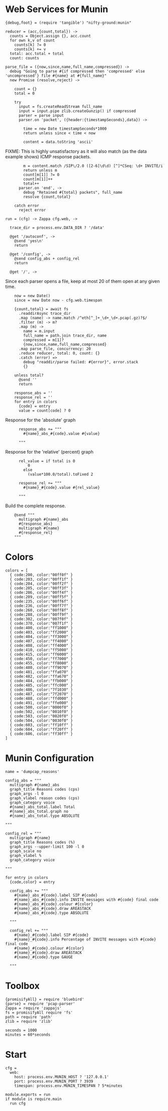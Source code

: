 Web Services for Munin
======================

    {debug,foot} = (require 'tangible') "nifty-ground:munin"

    reducer = (acc,{count,total}) ->
      counts = Object.assign {}, acc.count
      for own k,v of count
        counts[k] ?= 0
        counts[k] += v
      total: acc.total + total
      count: counts

    parse_file = ({now,since,name,full_name,compressed}) ->
      debug "Going to parse #{if compressed then 'compressed' else 'uncompressed'} file #{name} at #{full_name}"
      new Promise (resolve,reject) ->

        count = {}
        total = 0

        try
          input = fs.createReadStream full_name
          input = input.pipe zlib.createGunzip() if compressed
          parser = parse input
          parser.on 'packet', ({header:{timestampSeconds},data}) ->

            time = new Date timestampSeconds*1000
            return unless since < time < now

            content = data.toString 'ascii'

FIXME: This is highly unsatisfactory as it will also match (as the data example shows) ICMP response packets.

            m = content.match /SIP\/2.0 ([2-6]\d\d) [^]*CSeq: \d+ INVITE/i
            return unless m
            count[m[1]] ?= 0
            count[m[1]]++
            total++
          parser.on 'end', ->
            debug "Retained #{total} packets", full_name
            resolve {count,total}

        catch error
          reject error

    run = (cfg) -> Zappa cfg.web, ->

      trace_dir = process.env.DATA_DIR ? '/data'

      @get '/autoconf', ->
        @send 'yes\n'
        return

      @get '/config', ->
        @send config_abs + config_rel
        return

      @get '/', ->

Since each parser opens a file, keep at most 20 of them open at any given time.

        now = new Date()
        since = new Date now - cfg.web.timespan

        {count,total} = await fs
          .readdirAsync trace_dir
          .map (name) -> name.match /^eth[^_]+_\d+_\d+.pcap(.gz)?$/
          .filter (m) -> m?
          .map (m) ->
            name = m.input
            full_name = path.join trace_dir, name
            compressed = m[1]?
            {now,since,name,full_name,compressed}
          .map parse_file, concurrency: 20
          .reduce reducer, total: 0, count: {}
          .catch (error) =>
            debug "readdir/parse failed: #{error}", error.stack
            {}

        unless total?
          @send ''
          return

        response_abs = ''
        response_rel = ''
        for entry in colors
          {code} = entry
          value = count[code] ? 0

Response for the 'absolute' graph

          response_abs += """
            #{name}_abs_#{code}.value #{value}

          """

Response for the 'relative' (percent) graph

          rel_value = if total is 0
              0
            else
              (value*100.0/total).toFixed 2

          response_rel += """
            #{name}_#{code}.value #{rel_value}

          """

Build the complete response.

        @send """
          multigraph #{name}_abs
          #{response_abs}
          multigraph #{name}
          #{response_rel}
        """

Colors
======

    colors = [
      { code:200, color:"00ff0f" }
      { code:203, color:"00ff1f" }
      { code:204, color:"00ff2f" }
      { code:205, color:"00ff3f" }
      { code:206, color:"00ff4f" }
      { code:209, color:"00ff5f" }
      { code:235, color:"00ff6f" }
      { code:236, color:"00ff7f" }
      { code:260, color:"00ff8f" }
      { code:288, color:"00ff9f" }
      { code:302, color:"007f0f" }
      { code:370, color:"007f1f" }
      { code:400, color:"ff1000" }
      { code:403, color:"ff2000" }
      { code:404, color:"ff3000" }
      { code:407, color:"ff4000" }
      { code:408, color:"ff4000" }
      { code:410, color:"ff5000" }
      { code:415, color:"ff6000" }
      { code:450, color:"ff7000" }
      { code:455, color:"ff8000" }
      { code:480, color:"ff9070" }
      { code:481, color:"ffa070" }
      { code:482, color:"ffa670" }
      { code:484, color:"ffb000" }
      { code:485, color:"ffc000" }
      { code:486, color:"7f1030" }
      { code:487, color:"7f2070" }
      { code:488, color:"ffd000" }
      { code:491, color:"ffe000" }
      { code:500, color:"0000f0" }
      { code:502, color:"0010f0" }
      { code:503, color:"0020f0" }
      { code:504, color:"0030f0" }
      { code:603, color:"ff10ff" }
      { code:604, color:"ff20ff" }
      { code:606, color:"ff30ff" }
    ]

Munin Configuration
===================

    name = 'dumpcap_reasons'

    config_abs = """
      multigraph #{name}_abs
      graph_title Reasons codes (cps)
      graph_args -l 0
      graph_vlabel reason codes (cps)
      graph_category voice
      #{name}_abs_total.label Total
      #{name}_abs_total.graph no
      #{name}_abs_total.type ABSOLUTE

    """

    config_rel = """
      multigraph #{name}
      graph_title Reasons codes (%)
      graph_args --upper-limit 100 -l 0
      graph_scale no
      graph_vlabel %
      graph_category voice

    """

    for entry in colors
      {code,color} = entry

      config_abs += """
        #{name}_abs_#{code}.label SIP #{code}
        #{name}_abs_#{code}.info INVITE messages with #{code} final code
        #{name}_abs_#{code}.colour #{color}
        #{name}_abs_#{code}.draw AREASTACK
        #{name}_abs_#{code}.type ABSOLUTE

      """

      config_rel += """
        #{name}_#{code}.label SIP #{code}
        #{name}_#{code}.info Percentage of INVITE messages with #{code} final code
        #{name}_#{code}.colour #{color}
        #{name}_#{code}.draw AREASTACK
        #{name}_#{code}.type GAUGE

      """

Toolbox
=======

    {promisifyAll} = require 'bluebird'
    {parse} = require 'pcap-parser'
    Zappa = require 'zappajs'
    fs = promisifyAll require 'fs'
    path = require 'path'
    zlib = require 'zlib'

    seconds = 1000
    minutes = 60*seconds

Start
=====

    cfg =
      web:
        host: process.env.MUNIN_HOST ? '127.0.0.1'
        port: process.env.MUNIN_PORT ? 3939
        timespan: process.env.MUNIN_TIMESPAN ? 5*minutes

    module.exports = run
    if module is require.main
      run cfg
